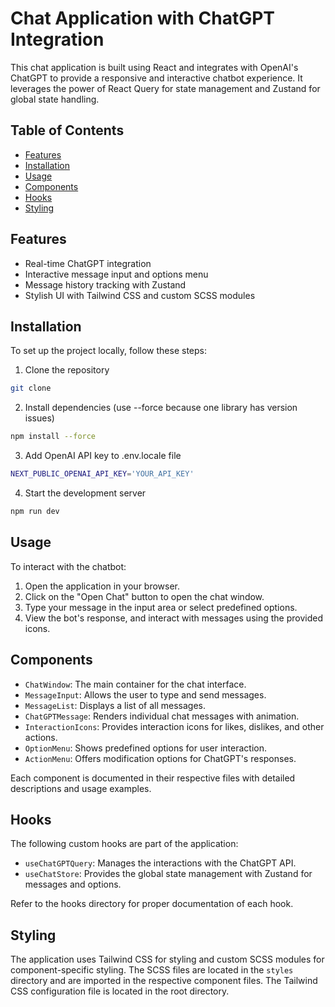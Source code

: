 # Chat Application with ChatGPT Integration

This chat application is built using React and integrates with OpenAI's ChatGPT to provide a responsive and interactive chatbot experience. It leverages the power of React Query for state management and Zustand for global state handling.

## Table of Contents

- [Features](#features)
- [Installation](#installation)
- [Usage](#usage)
- [Components](#components)
- [Hooks](#hooks)
- [Styling](#styling)

## Features

- Real-time ChatGPT integration
- Interactive message input and options menu
- Message history tracking with Zustand
- Stylish UI with Tailwind CSS and custom SCSS modules

## Installation

To set up the project locally, follow these steps:

1. Clone the repository

```bash
git clone
```

2. Install dependencies (use --force because one library has version issues)

```bash
npm install --force
```

3. Add OpenAI API key to .env.locale file

```bash
NEXT_PUBLIC_OPENAI_API_KEY='YOUR_API_KEY'
```

4. Start the development server

```bash
npm run dev
```


## Usage

To interact with the chatbot:

1. Open the application in your browser.
2. Click on the "Open Chat" button to open the chat window.
3. Type your message in the input area or select predefined options.
4. View the bot's response, and interact with messages using the provided icons.

## Components

- `ChatWindow`: The main container for the chat interface.
- `MessageInput`: Allows the user to type and send messages.
- `MessageList`: Displays a list of all messages.
- `ChatGPTMessage`: Renders individual chat messages with animation.
- `InteractionIcons`: Provides interaction icons for likes, dislikes, and other actions.
- `OptionMenu`: Shows predefined options for user interaction.
- `ActionMenu`: Offers modification options for ChatGPT's responses.

Each component is documented in their respective files with detailed descriptions and usage examples.

## Hooks
The following custom hooks are part of the application:

- `useChatGPTQuery`: Manages the interactions with the ChatGPT API.
- `useChatStore`: Provides the global state management with Zustand for messages and options.

Refer to the hooks directory for proper documentation of each hook.

## Styling
The application uses Tailwind CSS for styling and custom SCSS modules for component-specific styling. The SCSS files are located in the `styles` directory and are imported in the respective component files. The Tailwind CSS configuration file is located in the root directory.
